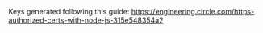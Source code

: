 Keys generated following this guide:
https://engineering.circle.com/https-authorized-certs-with-node-js-315e548354a2
